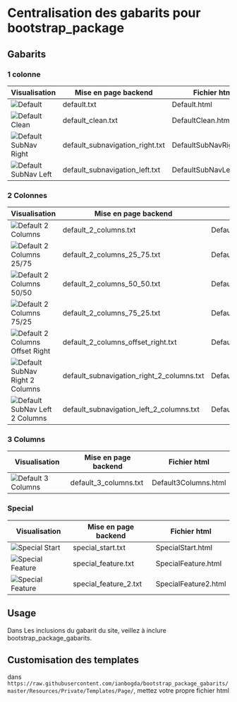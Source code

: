 # Centralisation des gabarits pour bootstrap_package

## Gabarits

### 1 colonne
Visualisation | Mise en page backend | Fichier html
--------|---------------------|-------------------
![Default][1] | default.txt | Default.html
![Default Clean][2] | default_clean.txt | DefaultClean.html
![Default SubNav Right][3] | default_subnavigation_right.txt | DefaultSubNavRight.html
![Default SubNav Left][4] | default_subnavigation_left.txt | DefaultSubNavLeft.html

### 2 Colonnes

Visualisation | Mise en page backend | Fichier html
--------|---------------------|-------------------
![Default 2 Columns][5] | default_2_columns.txt | Default2Columns.html
![Default 2 Columns 25/75][6] | default_2_columns_25_75.txt | Default2Columns2575.html
![Default 2 Columns 50/50][7] | default_2_columns_50_50.txt | Default2Columns5050.html
![Default 2 Columns 75/25][8] | default_2_columns_75_25.txt | Default2Columns7525.html
![Default 2 Columns Offset Right][9] | default_2_columns_offset_right.txt | Default2ColumnsOffsetRight.html
![Default SubNav Right 2 Columns][10] | default_subnavigation_right_2_columns.txt | DefaultSubNavRight2Columns.html
![Default SubNav Left 2 Columns][11] | default_subnavigation_left_2_columns.txt | DefaultSubNavLeft2Columns.html

### 3 Columns

Visualisation | Mise en page backend | Fichier html
--------|---------------------|-------------------
![Default 3 Columns][12] | default_3_columns.txt | Default3Columns.html

### Special

Visualisation | Mise en page backend | Fichier html
--------|---------------------|-------------------
![Special Start][13] | special_start.txt | SpecialStart.html
![Special Feature][14] | special_feature.txt | SpecialFeature.html
![Special Feature][15] | special_feature_2.txt | SpecialFeature2.html

## Usage

Dans Les inclusions du gabarit du site, veillez à inclure bootstrap_package_gabarits.

## Customisation des templates

dans ```https://raw.githubusercontent.com/ianbogda/bootstrap_package_gabarits/master/Resources/Private/Templates/Page/```, mettez votre propre fichier html


[1]: https://raw.githubusercontent.com/ianbogda/bootstrap_package_gabarits/master/Resources/Public/Images/BackendLayouts/default.gif
[2]: https://raw.githubusercontent.com/ianbogda/bootstrap_package_gabarits/master/Resources/Public/Images/BackendLayouts/default_clean.gif
[3]: https://raw.githubusercontent.com/ianbogda/bootstrap_package_gabarits/master/Resources/Public/Images/BackendLayouts/default_subnavigation_right.gif
[4]: https://raw.githubusercontent.com/ianbogda/bootstrap_package_gabarits/master/Resources/Public/Images/BackendLayouts/default_subnavigation_left.gif

[5]: https://raw.githubusercontent.com/ianbogda/bootstrap_package_gabarits/master/Resources/Public/Images/BackendLayouts/default_2_columns.gif
[6]: https://raw.githubusercontent.com/ianbogda/bootstrap_package_gabarits/master/Resources/Public/Images/BackendLayouts/default_2_columns_25_75.gif
[7]: https://raw.githubusercontent.com/ianbogda/bootstrap_package_gabarits/master/Resources/Public/Images/BackendLayouts/default_2_columns_50_50.gif
[8]: https://raw.githubusercontent.com/ianbogda/bootstrap_package_gabarits/master/Resources/Public/Images/BackendLayouts/default_2_columns_75_25.gif
[9]: https://raw.githubusercontent.com/ianbogda/bootstrap_package_gabarits/master/Resources/Public/Images/BackendLayouts/default_2_columns_offset_right.gif
[10]: https://raw.githubusercontent.com/ianbogda/bootstrap_package_gabarits/master/Resources/Public/Images/BackendLayouts/default_subnavigation_right_2_columns.gif
[11]: https://raw.githubusercontent.com/ianbogda/bootstrap_package_gabarits/master/Resources/Public/Images/BackendLayouts/default_subnavigation_left_2_columns.gif

[12]: https://raw.githubusercontent.com/ianbogda/bootstrap_package_gabarits/master/Resources/Public/Images/BackendLayouts/default_3_columns.gif

[13]: https://raw.githubusercontent.com/ianbogda/bootstrap_package_gabarits/master/Resources/Public/Images/BackendLayouts/special_start.gif
[14]: https://raw.githubusercontent.com/ianbogda/bootstrap_package_gabarits/master/Resources/Public/Images/BackendLayouts/special_feature.gif
[15]: https://raw.githubusercontent.com/ianbogda/bootstrap_package_gabarits/master/Resources/Public/Images/BackendLayouts/special_feature_2.gif

